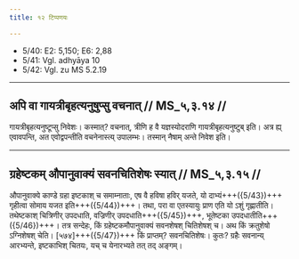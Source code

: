 ```yaml
---
title: १२ टिप्पणयः

---
```

- 5/40: E2: 5,150; E6: 2,88
- 5/41: Vgl. adhyāya 10
- 5/42: Vgl. zu MS 5.2.19

____________________________________________


## अपि वा गायत्रीबृहत्यनुषुप्सु वचनात् // MS_५,३.१४ //

गायत्रीबृहत्यनुष्टूप्सु निवेशः। कस्मात्? वचनात्, त्रीणि ह वै यज्ञस्योदराणि गायत्रीबृहत्यनुष्टुब् इति। अत्र ह्य् एवावपन्ति, अत एवोद्वपन्तीति वचनेनास्त्य् उपालम्भः। तस्मान् नैषाम् अन्ते निवेश इति।


____________________________________________


## ग्रहेष्टकम् औपानुवाक्यं सवनचितिशेषः स्यात् // MS_५,३.१५ //

औपानुवाक्ये काण्डे ग्रहा इष्टकाश् च समाम्नाताः, एष वै हविषा हविर् यजते, यो दाभ्यं+++({5/43})+++ गृहीत्वा सोमाय यजत इति+++({5/44})+++। तथा, परा वा एतस्यायुः प्राण एति यो ऽशुं गृह्णातीति। तथेष्टकाश् चित्रिणीर् उपदधाति, वज्रिणीर् उपदधाति+++({5/45})+++, भूतेष्टका उपदधातीति+++({5/46})+++। तत्र सन्देहः, किं ग्रहेष्टकमौपानुवाक्यं सवनशेषश् चितिशेषश् च। अथ किं क्रतुशेषो ऽग्निशेषश् चेति। [५७४]+++({5/47})+++ किं प्राप्तम्? सवनचितिशेषः। कुतः? ग्रहैः सवनान्य् आरभ्यन्ते, इष्टकाभिश् चितयः, यच् च येनारभ्यते तत् तद् अङ्गम्।
